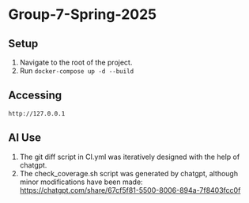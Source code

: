 # Group-7-Spring-2025
## Setup
1. Navigate to the root of the project.
2. Run `docker-compose up -d --build`

## Accessing
`http://127.0.0.1`

## AI Use
1. The git diff script in CI.yml was iteratively designed with the help of chatgpt.
2. The check_coverage.sh script was generated by chatgpt, although minor modifications have been made: https://chatgpt.com/share/67cf5f81-5500-8006-894a-7f8403fcc0f
